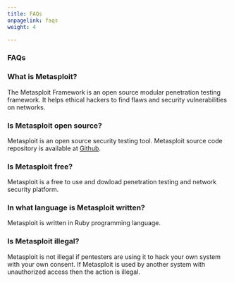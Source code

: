 ```yaml
---
title: FAQs
onpagelink: faqs
weight: 4

---
```


### **FAQs**

### What is Metasploit?
The Metasploit Framework is an open source modular penetration testing framework. It helps ethical hackers to find flaws and security vulnerabilities on networks.
### Is Metasploit open source?
Metasploit is an open source security testing tool. Metasploit source code repository is available at [Github](https://github.com/rapid7/metasploit-framework).
### Is Metasploit free?
Metasploit is a free to use and dowload penetration testing and network security platform.
### In what language is Metasploit written?
Metasploit is written in Ruby programming language.
### Is Metasploit illegal?
Metasploit is not illegal if pentesters are using it to hack your own system with your own consent. If Metasploit is used by another system with unauthorized access then the action is illegal.